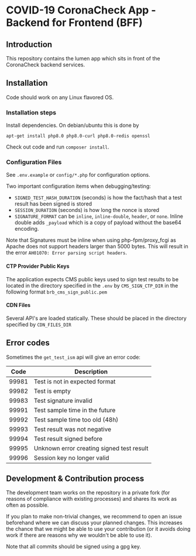# COVID-19 CoronaCheck App - Backend for Frontend (BFF)

## Introduction
This repository contains the lumen app which sits in front of the CoronaCheck backend services.

## Installation
Code should work on any Linux flavored OS.

### Installation steps
Install dependencies. On debian/ubuntu this is done by
```
apt-get install php8.0 php8.0-curl php8.0-redis openssl
```

Check out code and run `composer install`.


### Configuration Files
See `.env.example` or `config/*.php` for configuration options.

Two important configuration items when debugging/testing:
- `SIGNED_TEST_HASH_DURATION` (seconds) is how the fact/hash that a test result has been signed is stored
- `SESSION_DURATION` (seconds) is how long the nonce is stored
- `SIGNATURE_FORMAT` can be `inline`, `inline-double`, `header`, or `none`. Inline double adds `_payload` which is a copy of payload without the base64 encoding.

Note that Signatures must be inline when using php-fpm/proxy_fcgi as Apache does not support
headers larger than 5000 bytes. This will result in the error `AH01070: Error parsing script headers`.

#### CTP Provider Public Keys
The application expects CMS public keys used to sign test results to be located in the directory specified
in the `.env` by `CMS_SIGN_CTP_DIR` in the following format `brb_cms_sign_public.pem`

#### CDN Files
Several API's are loaded statically. These should be placed in the directory specified by `CDN_FILES_DIR`

## Error codes
Sometimes the `get_test_ism` api will give an error code:

Code | Description
-----|-----------------------------------
99981| Test is not in expected format
99982| Test is empty
99983| Test signature invalid
99991| Test sample time in the future
99992| Test sample time too old (48h)
99993| Test result was not negative
99994| Test result signed before
99995| Unknown error creating signed test result
99996| Session key no longer valid


## Development & Contribution process

The development team works on the repository in a private fork (for reasons of compliance with existing processes) and shares its work as often as possible.

If you plan to make non-trivial changes, we recommend to open an issue beforehand where we can discuss your planned changes.
This increases the chance that we might be able to use your contribution (or it avoids doing work if there are reasons why we wouldn't be able to use it).

Note that all commits should be signed using a gpg key.
